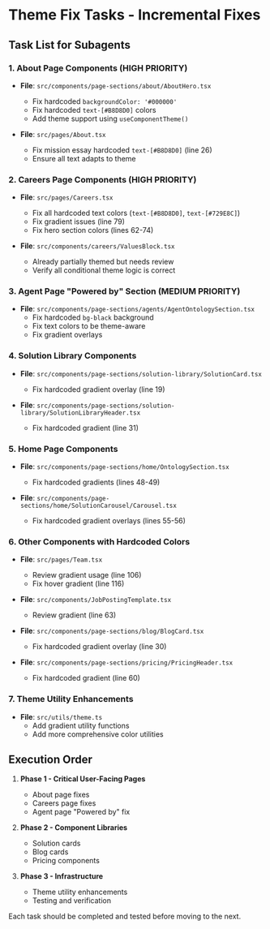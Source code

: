# Theme Fix Tasks - Incremental Fixes

## Task List for Subagents

### 1. About Page Components (HIGH PRIORITY)
- **File**: `src/components/page-sections/about/AboutHero.tsx`
  - Fix hardcoded `backgroundColor: '#000000'`
  - Fix hardcoded `text-[#B8D8D0]` colors
  - Add theme support using `useComponentTheme()`

- **File**: `src/pages/About.tsx`
  - Fix mission essay hardcoded `text-[#B8D8D0]` (line 26)
  - Ensure all text adapts to theme

### 2. Careers Page Components (HIGH PRIORITY)
- **File**: `src/pages/Careers.tsx`
  - Fix all hardcoded text colors (`text-[#B8D8D0]`, `text-[#729E8C]`)
  - Fix gradient issues (line 79)
  - Fix hero section colors (lines 62-74)

- **File**: `src/components/careers/ValuesBlock.tsx`
  - Already partially themed but needs review
  - Verify all conditional theme logic is correct

### 3. Agent Page "Powered by" Section (MEDIUM PRIORITY)
- **File**: `src/components/page-sections/agents/AgentOntologySection.tsx`
  - Fix hardcoded `bg-black` background
  - Fix text colors to be theme-aware
  - Fix gradient overlays

### 4. Solution Library Components
- **File**: `src/components/page-sections/solution-library/SolutionCard.tsx`
  - Fix hardcoded gradient overlay (line 19)
  
- **File**: `src/components/page-sections/solution-library/SolutionLibraryHeader.tsx`
  - Fix hardcoded gradient (line 31)

### 5. Home Page Components
- **File**: `src/components/page-sections/home/OntologySection.tsx`
  - Fix hardcoded gradients (lines 48-49)
  
- **File**: `src/components/page-sections/home/SolutionCarousel/Carousel.tsx`
  - Fix hardcoded gradient overlays (lines 55-56)

### 6. Other Components with Hardcoded Colors
- **File**: `src/pages/Team.tsx`
  - Review gradient usage (line 106)
  - Fix hover gradient (line 116)

- **File**: `src/components/JobPostingTemplate.tsx`
  - Review gradient (line 63)

- **File**: `src/components/page-sections/blog/BlogCard.tsx`
  - Fix hardcoded gradient overlay (line 30)

- **File**: `src/components/page-sections/pricing/PricingHeader.tsx`
  - Fix hardcoded gradient (line 60)

### 7. Theme Utility Enhancements
- **File**: `src/utils/theme.ts`
  - Add gradient utility functions
  - Add more comprehensive color utilities

## Execution Order

1. **Phase 1 - Critical User-Facing Pages**
   - About page fixes
   - Careers page fixes
   - Agent page "Powered by" fix

2. **Phase 2 - Component Libraries**
   - Solution cards
   - Blog cards
   - Pricing components

3. **Phase 3 - Infrastructure**
   - Theme utility enhancements
   - Testing and verification

Each task should be completed and tested before moving to the next.
